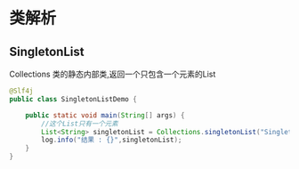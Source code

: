 # 类解析

## SingletonList

Collections 类的静态内部类,返回一个只包含一个元素的List

```java
@Slf4j
public class SingletonListDemo {

    public static void main(String[] args) {
        //这个List只有一个元素
        List<String> singletonList = Collections.singletonList("SingletonList");
        log.info("结果 : {}",singletonList);
    }
}
```

